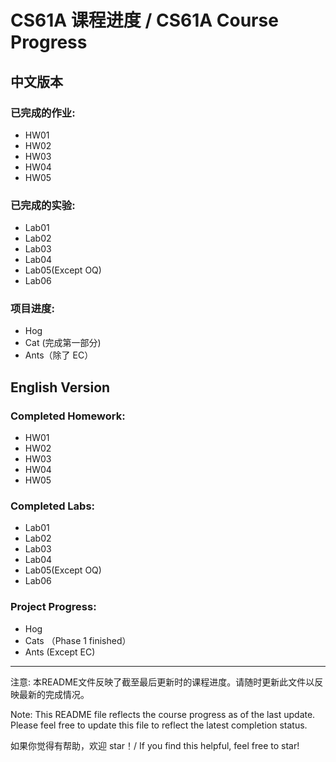 # CS61A 课程进度 / CS61A Course Progress

## 中文版本

### 已完成的作业:
- HW01
- HW02
- HW03
- HW04
- HW05

### 已完成的实验:
- Lab01
- Lab02
- Lab03
- Lab04
- Lab05(Except OQ)
- Lab06

### 项目进度:
- Hog 
- Cat (完成第一部分)
- Ants（除了 EC）

## English Version

### Completed Homework:
- HW01
- HW02
- HW03
- HW04
- HW05

### Completed Labs:
- Lab01
- Lab02
- Lab03
- Lab04
- Lab05(Except OQ)
- Lab06

### Project Progress:
- Hog
- Cats （Phase 1 finished）
- Ants (Except EC)
---

注意: 本README文件反映了截至最后更新时的课程进度。请随时更新此文件以反映最新的完成情况。

Note: This README file reflects the course progress as of the last update. Please feel free to update this file to reflect the latest completion status.

如果你觉得有帮助，欢迎 star！/ If you find this helpful, feel free to star!